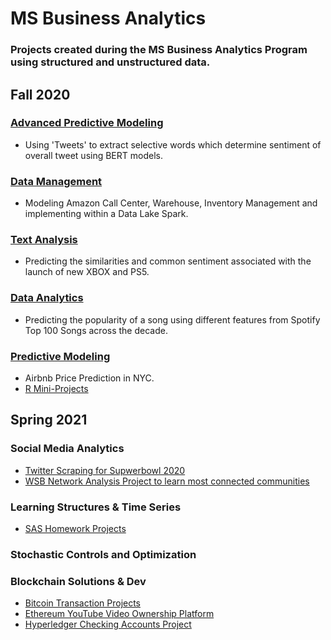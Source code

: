# MS Business Analytics
### Projects created during the MS Business Analytics Program using structured and unstructured data.

## Fall 2020

### [Advanced Predictive Modeling](https://github.com/siddchauhan77/MSBA-UT-Austin/tree/main/APM(Advanced%20Predictive%20Modeling))
- Using 'Tweets' to extract selective words which determine sentiment of overall tweet using BERT models.

### [Data Management](https://github.com/siddchauhan77/MSBA-UT-Austin/tree/main/Data%20Management) 
- Modeling Amazon Call Center, Warehouse, Inventory Management and implementing within a Data Lake Spark.

### [Text Analysis](https://github.com/siddchauhan77/MSBA-UT-Austin/tree/main/TextAnalysis) 
- Predicting the similarities and common sentiment associated with the launch of new XBOX and PS5.

### [Data Analytics](https://github.com/siddchauhan77/MSBA-UT-Austin/tree/main/Data%20Analytics%20-%20Summer)

- Predicting the popularity of a song using different features from Spotify Top 100 Songs across the decade.

### [Predictive Modeling](https://github.com/siddchauhan77/MSBA-UT-Austin/tree/main/Predictive%20Modeling%20-Summer)
- Airbnb Price Prediction in NYC.
- [R Mini-Projects](https://github.com/AmberCXX/UTMSBA_STA380_Part2_exercise)

## Spring 2021

### Social Media Analytics
- [Twitter Scraping for Supwerbowl 2020](https://github.com/siddchauhan77/MSBA-UT-Austin/blob/main/Social%20Media%20Analytics/SocialAnalyticsHW1_Final.ipynb)
- [WSB Network Analysis Project to learn most connected communities](https://github.com/siddchauhan77/MSBA-UT-Austin/blob/main/Social%20Media%20Analytics/WSB%20Project%202021.zip)

### Learning Structures & Time Series
- [SAS Homework Projects](uhttps://github.com/siddchauhan77/MSBA-UT-Austin/tree/main/Time_Series)

### Stochastic Controls and Optimization

### Blockchain Solutions & Dev

- [Bitcoin Transaction Projects](https://github.com/siddchauhan77/MSBA-UT-Austin/tree/main/Blockchain%20Solutions%20and%20Dev/Homeworks)
- [Ethereum YouTube Video Ownership Platform](https://github.com/siddchauhan77/MSBA-UT-Austin/blob/main/Blockchain%20Solutions%20and%20Dev/ViCo-%20YouTube%20Clip%20Ownership%20Platform.pdf)
- [Hyperledger Checking Accounts Project](https://github.com/siddchauhan77/MSBA-UT-Austin/blob/main/Blockchain%20Solutions%20and%20Dev/Hyperledger%20Presentation%20-%20Checking%20Accts.pptx)
